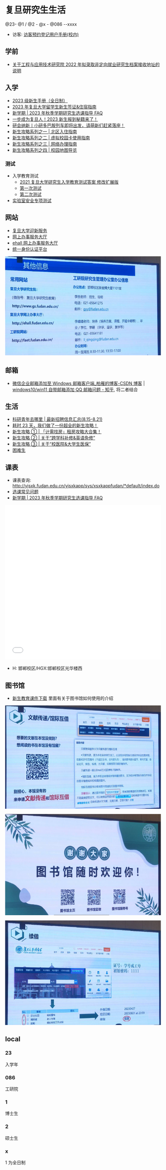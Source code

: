 # 复旦研究生生活

@23- @1 / @2 - @x - @086 --xxxx

- 访客: <a class="Pages" target="_blank" href="./assets/pdf/访客预约登记用户手册(校内).pdf">访客预约登记用户手册(校内)</a>

## 学前

- [关于工程与应用技术研究院 2022 年拟录取非定向就业研究生档案接收地址的说明](https://faet.fudan.edu.cn/bb/4c/c23954a441164/page.htm)

## 入学

- [2023 级新生手册（全日制）](https://book.yunzhan365.com/qlcbo/ztyc/mobile/index.html)
- [2023 年复旦大学留学生新生签证&住宿指南](https://iso.fudan.edu.cn/ce/8d/c18343a511629/page.htm)
- [新学期 | 2023 年秋季学期研究生选课指导 FAQ](https://mp.weixin.qq.com/s/HD8Tb6zFpliYQ8Ku3cONaw)
- [一步成为复旦人！2023 新生报到秘籍来了！](https://mp.weixin.qq.com/s/oD8wbJzqziFGOcQHFJFR0g)
- [研会纳新丨小研多巴胺列车即将出发，请萌新们赶紧落座！](https://mp.weixin.qq.com/s/QtO7cWxo25vH6Df9egAv_w)
- [新生攻略系列之一 | 北区入住指南](https://mp.weixin.qq.com/s/H-j13YI2PPA60_yZxx--hw)
- [新生攻略系列之二 | 虚拟校园卡使用指南](https://mp.weixin.qq.com/s/GLSXByvl2-NLaHi7SlOvmA)
- [新生攻略系列之三 | 网络办理指南](https://mp.weixin.qq.com/s/M9-V_-7aa7xl2xeDUbYLog)
- [新生攻略系列之四 | 校园地图导览](https://mp.weixin.qq.com/s/1yKkK4Hyt1esFo3UgeZBbw)

### 测试

- 入学教育测试
  - [2021 复旦大学研究生入学教育测试答案 修改扩展版](https://baijiahao.baidu.com/s?id=1710683406328236478&wfr=spider&for=pc)
  - <a class="Pages" target="_blank" href="./assets/dirt/2023级研究生入学教育测试_ 2023级研究生入学教育测试.pdf">第一次测试</a>
  - <a class="Pages" target="_blank" href="./assets/dirt/2023级研究生入学教育测试_ 2023级研究生入学教育测试.html">第二次测试</a>
- <a class="Pages" target="_blank" href="./assets/dirt/实验室安全考试系统.html">实验室安全专项测试</a>

## 网站

- [复旦大学迎新服务](https://freshman.fudan.edu.cn/index.action)
- [网上办事服务大厅](https://yzsfwapp.fudan.edu.cn/new/index.html)
- [ehall 网上办事服务大厅](https://ehall.fudan.edu.cn/ywtb-portal/fudan/index.html#/hall)
- [统一身份认证平台](https://uis.fudan.edu.cn/authserver/login)

![](assets/2023-09-05-15-24-37.png)

## 邮箱

- [微信企业邮箱添加至 Windows 邮箱客户端\_柏雁的博客-CSDN 博客](https://blog.csdn.net/qq_18427785/article/details/127666491) | [windows10/win11 自带邮箱添加 QQ 邮箱问题 - 知乎](https://zhuanlan.zhihu.com/p/567873303), 将二者结合

## 生活

- [科研青年去哪里 | 最新招聘信息汇总(8.15-8.21)](https://mp.weixin.qq.com/s/fWaOTK7YedXCfjrbR53W7Q)
- [耗时 23 天，我们做了一份超全的新生攻略！](https://mp.weixin.qq.com/s/266UtIxE3X8COkuzEKlGgw)
- [新生攻略 ① | 「计需找房」租房攻略大合集！](https://mp.weixin.qq.com/s/kdg0LiOr1cAx1zqBCcZ2gQ)
- [新生攻略 ② | 关于“跨学科补修&英语免修”](https://mp.weixin.qq.com/s/8Yv1ZgZxBvRVO9qwGQtozg)
- [新生攻略 ③ | 关于“校医院&大学生医保”](https://mp.weixin.qq.com/s/L7ZWO2S5ShG5OIyuScdcmQ)
- [困难生](https://yzsfwapp.fudan.edu.cn/ygapp/sys/yjsknsappfudan/*default/index.do#/difficulties)

## 课表

- 课表查询: http://yjsxk.fudan.edu.cn/yjsxkapp/sys/xsxkappfudan/*default/index.do
- <a class="Pages" target="_blank" href="./assets/pdf/选课常见问题.pdf">选课常见问题</a>
- [新学期 | 2023 年秋季学期研究生选课指导 FAQ](https://mp.weixin.qq.com/s/HD8Tb6zFpliYQ8Ku3cONaw)

<iframe class="Pages" src="./assets/course/index.html" width="100%" height="500" frameborder="0" allowfullscreen="true"></iframe>

- H: 邯郸校区/HGX:邯郸校区光华楼西

## 图书馆

- [新生教育课件下载](http://www.library.fudan.edu.cn/2021/0831/c29a162694/page.htm) 里面有关于图书馆如何使用的介绍

![](assets/2023-09-05-15-23-17.png)

![](assets/2023-09-05-15-24-03.png)

![](assets/2023-09-05-15-24-20.png)

## local

### 23

入学年

### 086

工研院

### 1

博士生

### 2

硕士生

### x

1 为全日制
